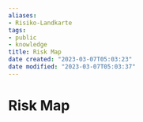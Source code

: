 ```yaml
---
aliases: 
- Risiko-Landkarte
tags:
- public
- knowledge
title: Risk Map
date created: "2023-03-07T05:03:23"
date modified: "2023-03-07T05:03:37"
---
```


# Risk Map
